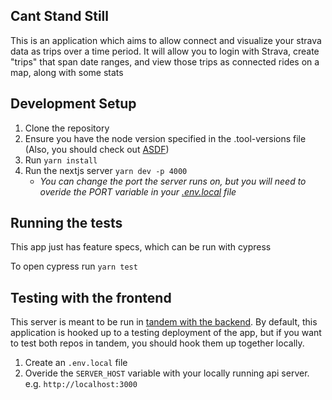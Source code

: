## Cant Stand Still

This is an application which aims to allow connect and visualize your strava data as trips over a time period. It will allow you to login with Strava, create "trips" that span date ranges, and view those trips as connected rides on a map, along with some stats

## Development Setup

1. Clone the repository
1. Ensure you have the node version specified in the .tool-versions file (Also, you should check out [ASDF](https://github.com/asdf-vm/asdf))
3. Run `yarn install`
4. Run the nextjs server `yarn dev -p 4000`
    * _You can change the port the server runs on, but you will need to overide the PORT variable in your [.env.local](https://nextjs.org/docs/basic-features/environment-variables#loading-environment-variables) file_
## Running the tests

This app just has feature specs, which can be run with cypress

To open cypress run `yarn test`

## Testing with the frontend

This server is meant to be run in [tandem with the backend](https://github.com/Noah-Silvera/cant-stand-still-api). By default, this application is hooked up to a testing deployment of the app, but if you want to test both repos in tandem, you should hook them up together locally.


1. Create an `.env.local` file
1. Overide the `SERVER_HOST` variable with your locally running api server. e.g. `http://localhost:3000`
